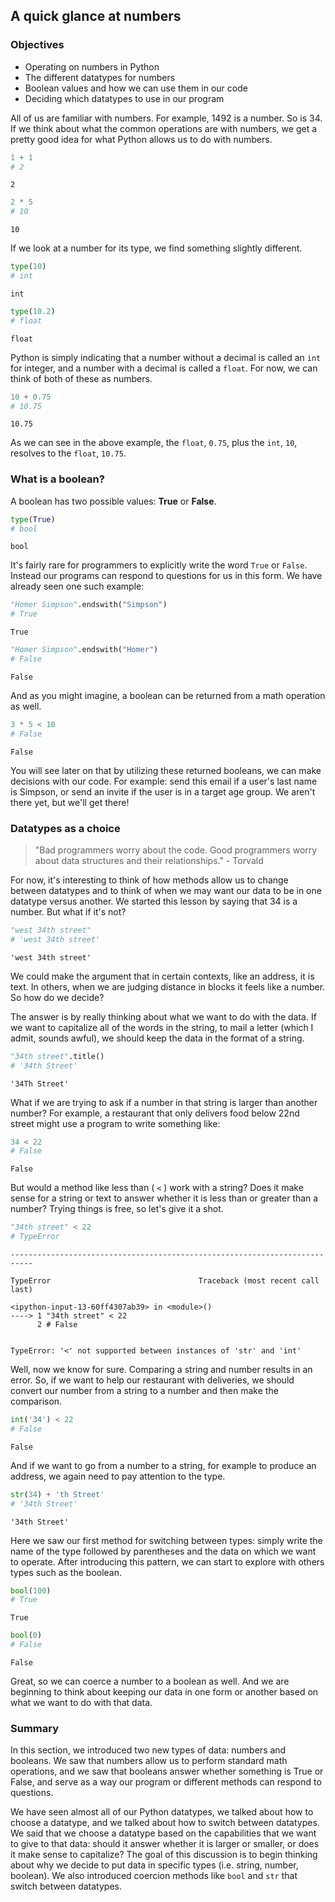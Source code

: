 
## A quick glance at numbers

### Objectives
* Operating on numbers in Python
* The different datatypes for numbers
* Boolean values and how we can use them in our code
* Deciding which datatypes to use in our program

All of us are familiar with numbers. For example, 1492 is a number.  So is 34.  If we think about what the common operations are with numbers, we get a pretty good idea for what Python allows us to do with numbers.


```python
1 + 1
# 2
```




    2




```python
2 * 5
# 10
```




    10



If we look at a number for its type, we find something slightly different.


```python
type(10)
# int
```




    int




```python
type(10.2)
# float
```




    float



Python is simply indicating that a number without a decimal is called an `int` for integer, and a number with a decimal is called a `float`. For now, we can think of both of these as numbers.


```python
10 + 0.75
# 10.75
```




    10.75



As we can see in the above example, the `float`, `0.75`, plus the `int`, `10`, resolves to the `float`, `10.75`. 

### What is a boolean?

A boolean has two possible values: **True** or **False**.


```python
type(True)
# bool
```




    bool



It's fairly rare for programmers to explicitly write the word `True` or `False`.  Instead our programs can respond to questions for us in this form.  We have already seen one such example:


```python
"Homer Simpson".endswith("Simpson")
# True
```




    True




```python
"Homer Simpson".endswith("Homer")
# False
```




    False



And as you might imagine, a boolean can be returned from a math operation as well.


```python
3 * 5 < 10
# False
```




    False



You will see later on that by utilizing these returned booleans, we can make decisions with our code. For example: send this email if a user's last name is Simpson, or send an invite if the user is in a target age group. We aren't there yet, but we'll get there!

### Datatypes as a choice

> "Bad programmers worry about the code. Good programmers worry about data structures and their relationships." - Torvald 

For now, it's interesting to think of how methods allow us to change between datatypes and to think of when we may want our data to be in one datatype versus another.  We started this lesson by saying that 34 is a number.  But what if it's not?


```python
"west 34th street"
# 'west 34th street'
```




    'west 34th street'



We could make the argument that in certain contexts, like an address, it is text.  In others, when we are judging distance in blocks it feels like a number.  So how do we decide?  

The answer is by really thinking about what we want to do with the data.  If we want to capitalize all of the words in the string, to mail a letter (which I admit, sounds awful), we should keep the data in the format of a string.


```python
"34th street".title()
# '34th Street'
```




    '34Th Street'



What if we are trying to ask if a number in that string is larger than another number?  For example, a restaurant that only delivers food below 22nd street might use a program to write something like: 


```python
34 < 22
# False
```




    False



But would a method like less than ( `<` ) work with a string? Does it make sense for a string or text to answer whether it is less than or greater than a number? Trying things is free, so let's give it a shot.


```python
"34th street" < 22
# TypeError
```


    ---------------------------------------------------------------------------

    TypeError                                 Traceback (most recent call last)

    <ipython-input-13-60ff4307ab39> in <module>()
    ----> 1 "34th street" < 22
          2 # False


    TypeError: '<' not supported between instances of 'str' and 'int'


Well, now we know for sure.  Comparing a string and number results in an error. So, if we want to help our restaurant with deliveries, we should convert our number from a string to a number and then make the comparison.


```python
int('34') < 22
# False
```




    False



And if we want to go from a number to a string, for example to produce an address, we again need to pay attention to the type.


```python
str(34) + 'th Street'
# '34th Street'
```




    '34th Street'



Here we saw our first method for switching between types: simply write the name of the type followed by parentheses and the data on which we want to operate. After introducing this pattern, we can start to explore with others types such as the boolean.


```python
bool(100)
# True
```




    True




```python
bool(0)
# False
```




    False



Great, so we can coerce a number to a boolean as well.  And we are beginning to think about keeping our data in one form or another based on what we want to do with that data.    

### Summary

In this section, we introduced two new types of data: numbers and booleans. We saw that numbers allow us to perform standard math operations, and we saw that booleans answer whether something is True or False, and serve as a way our program or different methods can respond to questions.

We have seen almost all of our Python datatypes, we talked about how to choose a datatype, and we talked about how to switch between datatypes.  We said that we choose a datatype based on the capabilities that we want to give to that data: should it answer whether it is larger or smaller, or does it make sense to capitalize? The goal of this discussion is to begin thinking about why we decide to put data in specific types (i.e. string, number, boolean). We also introduced coercion methods like `bool` and `str` that switch between datatypes. 
